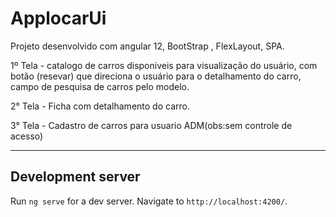 # ApplocarUi

Projeto desenvolvido com angular 12, BootStrap , FlexLayout, SPA. 

1º Tela - catalogo de carros disponiveis para visualização do usuário, com botão (resevar) que direciona o usuário para o detalhamento do carro,
          campo de pesquisa de carros pelo modelo.

2° Tela - Ficha com detalhamento do carro.

3° Tela - Cadastro de carros para usuario ADM(obs:sem controle de acesso)

------------------------------------------------------------------------------------

## Development server

Run `ng serve` for a dev server. Navigate to `http://localhost:4200/`.


